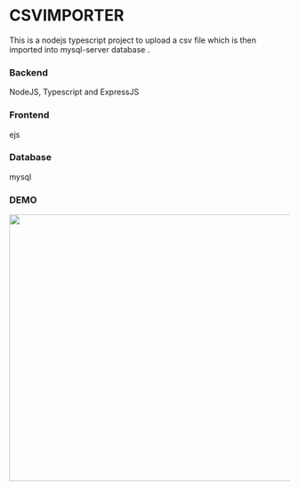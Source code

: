 # CSVIMPORTER  

This is a nodejs typescript project to upload a csv file which is then imported into mysql-server database .   

### Backend    
NodeJS, Typescript and ExpressJS 

### Frontend  
ejs   

### Database  
mysql   

### DEMO  
<img src="assests/demo.gif" width="640" height="480" />
